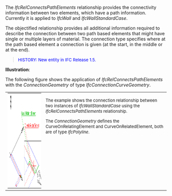﻿The _IfcRelConnectsPathElements_ relationship provides the connectivity information between two elements, which have a path information. Currently it is applied to _IfcWall_ and _IfcWallStandardCase_.

The objectified relationship provides all additional information required to describe the connection between two path based elements that might have single or multiple layers of material. The connection type specifies where at the path based element a connection is given (at the start, in the middle or at the end).

> <font size="-1" color="#0000FF">HISTORY: New entity in IFC Release
		  1.5.</font>
>

**Illustration**:

The following figure shows the application of _IfcRelConnectsPathElements_ with the _ConnectionGeometry_ of type _IfcConnectionCurveGeometry_.

<table cellpadding="2" cellspacing="2"> 
		<tr valign="TOP"> 
		  <td valign="TOP" align="LEFT"><a href="drawings/IfcRelConnectsPathElements-Layout1.dwf"><img src="figures/ifcrelconnectspathelements-layout1.gif" alt="wall connection" width="393" height="299" border="0"></a></td> 
		  <td valign="TOP" align="LEFT"> 
			 <p><font size="-1">The example shows the connection relationship
				between two instances of <i>IfcWallStandardCase</i> using the
				<i>IfcRelConnectsPathElements</i> relationship. </font></p> 
			 <p><font size="-1">The <i>ConnectionGeometry</i> defines the
				CurveOnRelatingElement and CurveOnRelatedElement, both are of type
				<i>IfcPolyline</i>.</font></p></td> 
		</tr> 
	 </table>
